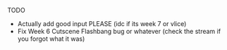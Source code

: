 TODO
- Actually add good input PLEASE (idc if its week 7 or vlice)
- Fix Week 6 Cutscene Flashbang bug or whatever (check the stream if you forgot what it was)